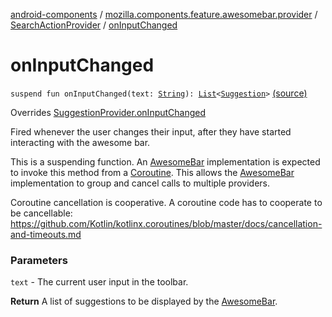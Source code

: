 [android-components](../../index.md) / [mozilla.components.feature.awesomebar.provider](../index.md) / [SearchActionProvider](index.md) / [onInputChanged](./on-input-changed.md)

# onInputChanged

`suspend fun onInputChanged(text: `[`String`](https://kotlinlang.org/api/latest/jvm/stdlib/kotlin/-string/index.html)`): `[`List`](https://kotlinlang.org/api/latest/jvm/stdlib/kotlin.collections/-list/index.html)`<`[`Suggestion`](../../mozilla.components.concept.awesomebar/-awesome-bar/-suggestion/index.md)`>` [(source)](https://github.com/mozilla-mobile/android-components/blob/master/components/feature/awesomebar/src/main/java/mozilla/components/feature/awesomebar/provider/SearchActionProvider.kt#L26)

Overrides [SuggestionProvider.onInputChanged](../../mozilla.components.concept.awesomebar/-awesome-bar/-suggestion-provider/on-input-changed.md)

Fired whenever the user changes their input, after they have started interacting with the awesome bar.

This is a suspending function. An [AwesomeBar](../../mozilla.components.concept.awesomebar/-awesome-bar/index.md) implementation is expected to invoke this method from a
[Coroutine](https://kotlinlang.org/docs/reference/coroutines-overview.html). This allows the [AwesomeBar](../../mozilla.components.concept.awesomebar/-awesome-bar/index.md)
implementation to group and cancel calls to multiple providers.

Coroutine cancellation is cooperative. A coroutine code has to cooperate to be cancellable:
https://github.com/Kotlin/kotlinx.coroutines/blob/master/docs/cancellation-and-timeouts.md

### Parameters

`text` - The current user input in the toolbar.

**Return**
A list of suggestions to be displayed by the [AwesomeBar](../../mozilla.components.concept.awesomebar/-awesome-bar/index.md).

